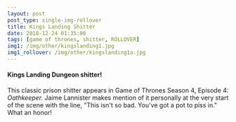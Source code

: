 ```yaml
---
layout: post
post_type: single-img-rollover
title: Kings Landing Shitter
date: 2018-12-24 01:35:00
tags: [game of thrones, shitter, ROLLOVER]
img1: /img/other/kingslanding1.jpg
img1_rollover: /img/other/kingslanding1a.jpg
---
```

#### Kings Landing Dungeon shitter!

This classic prison shitter appears in Game of Thrones Season 4, Episode 4: *Oathkeeper.* Jaime Lannister makes mention of it personally at the very start of the scene with the line, "This isn't so bad. You've got a pot to piss in." What an honor!

